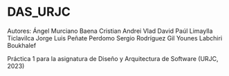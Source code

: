 # DAS_URJC
Autores: 
  Ángel Murciano Baena
  Cristian Andrei Vlad
  David Paúl Limaylla Ticlavilca
  Jorge Luis Peñate Perdomo
  Sergio Rodríguez Gil
  Younes Labchiri Boukhalef

Práctica 1 para la asignatura de Diseño y Arquitectura de Software (URJC, 2023)
